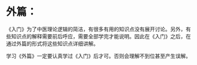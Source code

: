 # 外篇：

《入门》为了中医理论逻辑的简洁，有很多有用的知识点没有展开讨论。另外，有些知识点的解释需要前后呼应，需要全部学完才能说明。因此在《入门》之后，在通过外篇的形式将这些知识点详细讲解。

学习《外篇》一定要认真学过《入门》后才可。否则会理解不到位甚至产生误解。

